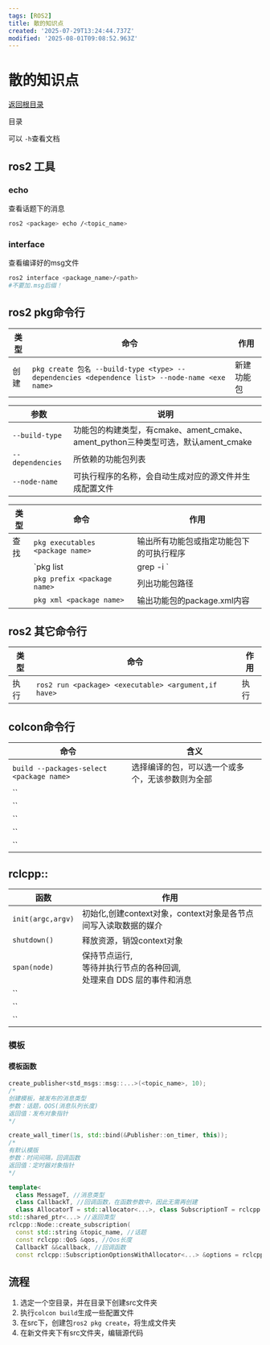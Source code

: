 ```yaml
---
tags: [ROS2]
title: 散的知识点
created: '2025-07-29T13:24:44.737Z'
modified: '2025-08-01T09:08:52.963Z'
---
```


# 散的知识点

[返回根目录](./ROS2目录.md)

<p id = "directory">目录</p>

可以 `-h`查看文档

## ros2 工具
### echo
查看话题下的消息
```bash
ros2 <package> echo /<topic_name>
```

### interface
查看编译好的msg文件
```bash
ros2 interface <package_name>/<path>
#不要加.msg后缀！
```

## ros2 pkg命令行
|类型|命令|作用|
|---|---|---|
|创建|`pkg create 包名 --build-type <type> --dependencies <dependence list> --node-name <exe name>`|新建功能包|

|参数|说明|
|---|---|
|`--build-type`|功能包的构建类型，有cmake、ament_cmake、ament_python三种类型可选，默认ament_cmake|
|`--dependencies`|所依赖的功能包列表|
|`--node-name`|可执行程序的名称，会自动生成对应的源文件并生成配置文件|

|类型|命令|作用|
|---|---|---|
|查找|`pkg executables <package name>`|输出所有功能包或指定功能包下的可执行程序|
||`pkg list | grep -i <keyword>`|列出功能包,无参数则列出全部|
||`pkg prefix <package name>`|列出功能包路径|
||`pkg xml <package name>`|输出功能包的package.xml内容|

## ros2 其它命令行
|类型|命令|作用|
|---|---|---|
|执行|`ros2 run <package> <executable> <argument,if have>`|执行|

## colcon命令行
|命令|含义|
|---|---|
|`build --packages-select <package name>`|选择编译的包，可以选一个或多个，无该参数则为全部|
|``||
|``||
|``||
|``||
|``||

## rclcpp::
|函数|作用|
|---|---|
|`init(argc,argv)`|初始化,创建context对象，context对象是各节点间写入读取数据的媒介|
|`shutdown()`|释放资源，销毁context对象|
|`span(node)`|保持节点运行,<br>等待并执行节点的各种回调,<br>处理来自 DDS 层的事件和消息|
|``||
|``||
|``||

### 模板
#### 模板函数
```cpp
create_publisher<std_msgs::msg::...>(<topic_name>, 10);
/*
创建模板，被发布的消息类型
参数：话题，QOS(消息队列长度)
返回值：发布对象指针
*/
```
```cpp
create_wall_timer(1s, std::bind(&Publisher::on_timer, this));
/*
有默认模版
参数：时间间隔，回调函数
返回值：定时器对象指针
*/
```
```cpp
template<
  class MessageT, //消息类型
  class CallbackT, //回调函数，在函数参数中，因此无需再创建
  class AllocatorT = std::allocator<...>, class SubscriptionT = rclcpp::Subscription<...>, class MessageMemoryStrategyT = SubscriptionT::MessageMemoryStrategyType> 
std::shared_ptr<...> //返回类型
rclcpp::Node::create_subscription(
  const std::string &topic_name, //话题
  const rclcpp::QoS &qos, //Qos长度
  CallbackT &&callback, //回调函数
  const rclcpp::SubscriptionOptionsWithAllocator<...> &options = rclcpp::template SubscriptionOptionsWithAllocator<...>(), MessageMemoryStrategyT::SharedPtr msg_mem_strat = MessageMemoryStrategyT::create_default())

```

## 流程
1. 选定一个空目录，并在目录下创建src文件夹
2. 执行`colcon build`生成一些配置文件
3. 在src下，创建包`ros2 pkg create`，将生成文件夹
4. 在新文件夹下有src文件夹，编辑源代码

